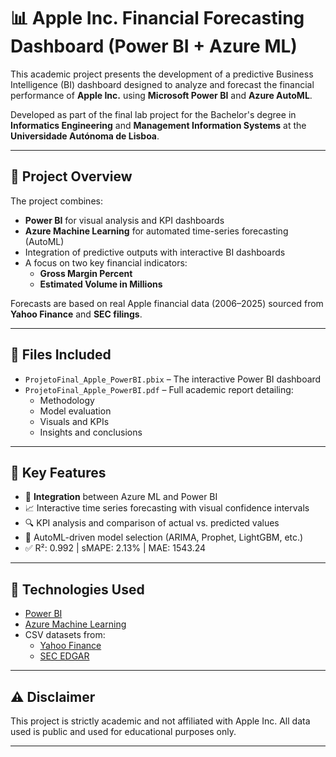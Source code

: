 # 📊 Apple Inc. Financial Forecasting Dashboard (Power BI + Azure ML)

This academic project presents the development of a predictive Business Intelligence (BI) dashboard designed to analyze and forecast the financial performance of **Apple Inc.** using **Microsoft Power BI** and **Azure AutoML**.

Developed as part of the final lab project for the Bachelor's degree in **Informatics Engineering** and **Management Information Systems** at the **Universidade Autónoma de Lisboa**.

---

## 🚀 Project Overview

The project combines:

- **Power BI** for visual analysis and KPI dashboards
- **Azure Machine Learning** for automated time-series forecasting (AutoML)
- Integration of predictive outputs with interactive BI dashboards
- A focus on two key financial indicators:
  - **Gross Margin Percent**
  - **Estimated Volume in Millions**

Forecasts are based on real Apple financial data (2006–2025) sourced from **Yahoo Finance** and **SEC filings**.

---

## 📁 Files Included

- `ProjetoFinal_Apple_PowerBI.pbix` – The interactive Power BI dashboard
- `ProjetoFinal_Apple_PowerBI.pdf` – Full academic report detailing:
  - Methodology
  - Model evaluation
  - Visuals and KPIs
  - Insights and conclusions

---

## 📌 Key Features

- 🔗 **Integration** between Azure ML and Power BI
- 📈 Interactive time series forecasting with visual confidence intervals
- 🔍 KPI analysis and comparison of actual vs. predicted values
- 🤖 AutoML-driven model selection (ARIMA, Prophet, LightGBM, etc.)
- ✅ R²: 0.992 | sMAPE: 2.13% | MAE: 1543.24

---

## 🧰 Technologies Used

- [Power BI](https://powerbi.microsoft.com/)
- [Azure Machine Learning](https://azure.microsoft.com/en-us/products/machine-learning/)
- CSV datasets from:
  - [Yahoo Finance](https://finance.yahoo.com/)
  - [SEC EDGAR](https://www.sec.gov/edgar.shtml)

---

## ⚠️ Disclaimer

This project is strictly academic and not affiliated with Apple Inc. All data used is public and used for educational purposes only.

---
